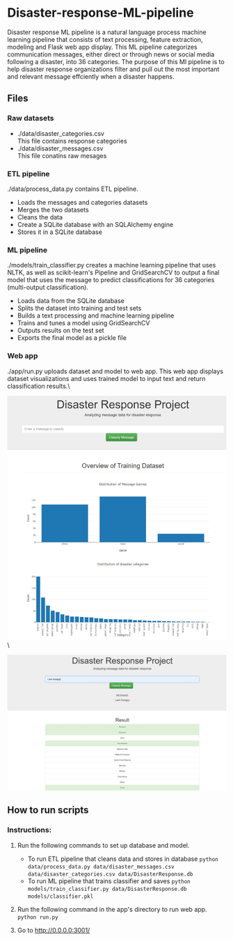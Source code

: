 # Disaster-response-ML-pipeline
Disaster response ML pipeline is a natural language process machine learning pipeline that consists of text processing, feature extraction, modeling and Flask web app display. This ML 
pipeline categorizes communication messages, either direct or through news or social media following a disaster, into 36 categories. The purpose of this Ml pipeline is to help disaster
response organizations filter and pull out the most important and relevant message effciently when a disaster happens. 


## Files
### Raw datasets
* ./data/disaster_categories.csv\
 This file contains response categories
* ./data/disaster_messages.csv\
 This file conatins raw mesages

### ETL pipeline
 ./data/process_data.py contains ETL pipeline. 
* Loads the messages and categories datasets
* Merges the two datasets
* Cleans the data
* Create a SQLite database with an SQLAlchemy engine
* Stores it in a SQLite database
 
### ML pipeline
./models/train_classifier.py creates a machine learning pipeline that uses NLTK, as well as scikit-learn's Pipeline and GridSearchCV to output a final model that uses 
the message to predict classifications for 36 categories (multi-output classification). 
* Loads data from the SQLite database
* Splits the dataset into training and test sets
* Builds a text processing and machine learning pipeline
* Trains and tunes a model using GridSearchCV
* Outputs results on the test set
* Exports the final model as a pickle file

### Web app
./app/run.py uploads dataset and model to web app. This web app displays dataset visualizations and uses trained model to input text and return classification results.\

![image info](./visualization.JPG)\

![image info](./classification.JPG)

## How to run scripts
### Instructions:
1. Run the following commands to set up database and model.

    - To run ETL pipeline that cleans data and stores in database
        `python data/process_data.py data/disaster_messages.csv data/disaster_categories.csv data/DisasterResponse.db`
    - To run ML pipeline that trains classifier and saves
        `python models/train_classifier.py data/DisasterResponse.db models/classifier.pkl`

2. Run the following command in the app's directory to run web app.
    `python run.py`

3. Go to http://0.0.0.0:3001/






